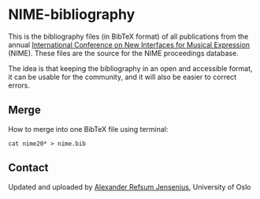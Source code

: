 NIME-bibliography
=================

This is the bibliography files (in BibTeX format) of all publications from the annual [International Conference on New Interfaces for Musical Expression](http://www.nime.org) (NIME). These files are the source for the NIME proceedings database.

The idea is that keeping the bibliography in an open and accessible format, it can be usable for the community, and it will also be easier to correct errors. 

Merge 
--------

How to merge into one BibTeX file using terminal: 

    cat nime20* > nime.bib


Contact
-------
Updated and uploaded by [Alexander Refsum Jensenius](http://www.hf.uio.no/imv/english/people/aca/alexanje/index.html), University of Oslo
